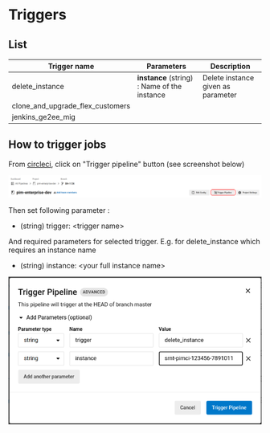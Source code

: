 # Triggers

## List

| Trigger name                     | Parameters                                   | Description                        |
|----------------------------------|----------------------------------------------|------------------------------------|
| delete_instance                  | **instance** (string) : Name of the instance | Delete instance given as parameter |
| clone_and_upgrade_flex_customers |                                              |                                    |
| jenkins_ge2ee_mig                |                                              |                                    |

## How to trigger jobs

From [circleci](https://app.circleci.com/pipelines/github/akeneo/pim-enterprise-dev?branch=master), click on
"Trigger pipeline" button (see screenshot below)

![Trigger pipeline button](./assets/trigger_pipeline_button.png)

Then set following parameter :
* (string) trigger: \<trigger name\>

And required parameters for selected trigger.
E.g. for delete_instance which requires an instance name
* (string) instance: \<your full instance name\>


![Trigger pipeline parameters](./assets/trigger_pipeline_parameters.png)
